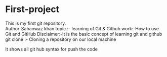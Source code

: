 # First-project
This is my first git repository.
<br>
Author-Sahanwaz khan
topic :- learning of Git & Github
work:-How to use Git and GitHub 
Disclaimer:-It is the basic concept of learning git and github
git clone :- Cloning a repository on our local machine
<!-- git status  :- to display the state of the code -->
<!-- cd(change directory):- means going/inside to that folder -->
<!-- ls :- list files(it shows us files inside the folder) -->
<!-- ls-a :- it shows all files including hidden files-->
<!-- untracked : new files that git doesn't yet track -->
<!-- modified : means changed & unmodified means unchanged-->
<!-- Staged : file is ready to be committed -->
<!-- git add <file name>: adds new or changed files in your working directory to the git staging area. -->
<!-- commit : it is the record of change, e.g : git commit -m "some massages" -->
<!-- if we want to add html file then we write git add index.html -->
It shows all git hub syntax for push the code
